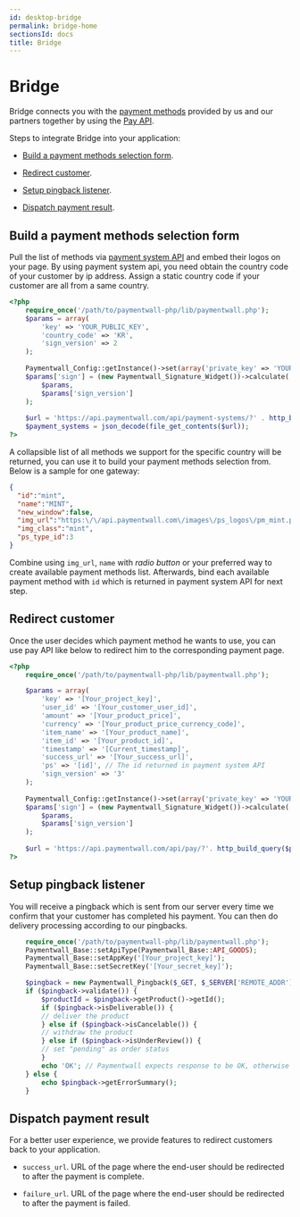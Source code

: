 ```yaml
---
id: desktop-bridge
permalink: bridge-home
sectionsId: docs
title: Bridge 
---
```


# Bridge 

Bridge connects you with the [payment methods](https://www.paymentwall.com/payment-methods) provided by us and our partners together by using the [Pay API](). 

Steps to integrate Bridge into your application:

* [Build a payment methods selection form](#build-a-payment-selection-form).

* [Redirect customer](#redirect-customer).

* [Setup pingback listener](#setup-pingback-listener).

* [Dispatch payment result](#dispatch-payment-result).

## Build a payment methods selection form

Pull the list of methods via [payment system API](/apis#section-tools-payment-systems) and embed their logos on your page. By using payment system api, you need obtain the country code of your customer by ip address. Assign a static country code if your customer are all from a same country.
 
```php
<?php
    require_once('/path/to/paymentwall-php/lib/paymentwall.php');
    $params = array(
        'key' => 'YOUR_PUBLIC_KEY',
        'country_code' => 'KR',
        'sign_version' => 2
    );
    
    Paymentwall_Config::getInstance()->set(array('private_key' => 'YOUR_PRIVATE_KEY'));
    $params['sign'] = (new Paymentwall_Signature_Widget())->calculate(
        $params,
        $params['sign_version']
    );
    
    $url = 'https://api.paymentwall.com/api/payment-systems/?' . http_build_query($params);
    $payment_systems = json_decode(file_get_contents($url));
?>
```

A collapsible list of all methods we support for the specific country will be returned, you can use it to build your payment methods selection from. Below is a sample for one gateway:

```json
{
  "id":"mint",
  "name":"MINT",
  "new_window":false,
  "img_url":"https:\/\/api.paymentwall.com\/images\/ps_logos\/pm_mint.png",
  "img_class":"mint",
  "ps_type_id":3
}
```

Combine using  ```img_url```, ```name``` with *radio button* or your preferred way to create available payment methods list. Afterwards, bind each available payment method with ```id``` which is returned in payment system API for next step.

## Redirect customer

Once the user decides which payment method he wants to use, you can use pay API like below to redirect him to the corresponding payment page.

```php
<?php
    require_once('/path/to/paymentwall-php/lib/paymentwall.php');

    $params = array(
        'key' => '[Your_project_key]',
        'user_id' => '[Your_customer_user_id]',
        'amount' => '[Your_product_price]',
        'currency' => '[Your_product_price_currency_code]',
        'item_name' => '[Your_product_name]',
        'item_id' => '[Your_product_id]',
        'timestamp' => '[Current_timestamp]',
        'success_url' => '[Your_success_url]',
        'ps' => '[id]', // The id returned in payment system API
        'sign_version' => '3'
    );
    
    Paymentwall_Config::getInstance()->set(array('private_key' => 'YOUR_PRIVATE_KEY'));
    $params['sign'] = (new Paymentwall_Signature_Widget())->calculate(
        $params,
        $params['sign_version']
    );
    
    $url = 'https://api.paymentwall.com/api/pay/?'. http_build_query($params);
?>
```

## Setup pingback listener

You will receive a pingback which is sent from our server every time we confirm that your customer has completed his payment. You can then do delivery processing according to our pingbacks.

```php
    require_once('/path/to/paymentwall-php/lib/paymentwall.php');
    Paymentwall_Base::setApiType(Paymentwall_Base::API_GOODS);
    Paymentwall_Base::setAppKey('[Your_project_key]'); 
    Paymentwall_Base::setSecretKey('[Your_secret_key]'); 

    $pingback = new Paymentwall_Pingback($_GET, $_SERVER['REMOTE_ADDR']);
    if ($pingback->validate()) {
        $productId = $pingback->getProduct()->getId();
        if ($pingback->isDeliverable()) {
        // deliver the product
        } else if ($pingback->isCancelable()) {
        // withdraw the product
        } else if ($pingback->isUnderReview()) {
        // set "pending" as order status
        }
        echo 'OK'; // Paymentwall expects response to be OK, otherwise the pingback will be resent
    } else {
        echo $pingback->getErrorSummary();
    }
```

## Dispatch payment result

For a better user experience, we provide features to redirect customers back to your application. 

* ```success_url```. URL of the page where the end-user should be redirected to after the payment is complete.

* ```failure_url```. URL of the page where the end-user should be redirected to after the payment is failed.